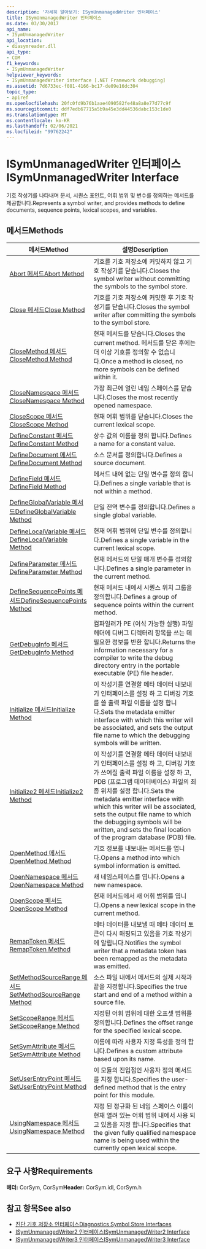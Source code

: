 ```yaml
---
description: '자세히 알아보기: ISymUnmanagedWriter 인터페이스'
title: ISymUnmanagedWriter 인터페이스
ms.date: 03/30/2017
api_name:
- ISymUnmanagedWriter
api_location:
- diasymreader.dll
api_type:
- COM
f1_keywords:
- ISymUnmanagedWriter
helpviewer_keywords:
- ISymUnmanagedWriter interface [.NET Framework debugging]
ms.assetid: 7d6733ec-f081-4166-bc17-de09e16dc304
topic_type:
- apiref
ms.openlocfilehash: 20fc0fd9b76b1aae4090582fe48a8a8e77d77c9f
ms.sourcegitcommit: ddf7edb67715a5b9a45e3dd44536dabc153c1de0
ms.translationtype: MT
ms.contentlocale: ko-KR
ms.lasthandoff: 02/06/2021
ms.locfileid: "99762242"
---
```

# <a name="isymunmanagedwriter-interface"></a><span data-ttu-id="c6afa-103">ISymUnmanagedWriter 인터페이스</span><span class="sxs-lookup"><span data-stu-id="c6afa-103">ISymUnmanagedWriter Interface</span></span>

<span data-ttu-id="c6afa-104">기호 작성기를 나타내며 문서, 시퀀스 포인트, 어휘 범위 및 변수를 정의하는 메서드를 제공합니다.</span><span class="sxs-lookup"><span data-stu-id="c6afa-104">Represents a symbol writer, and provides methods to define documents, sequence points, lexical scopes, and variables.</span></span>  
  
## <a name="methods"></a><span data-ttu-id="c6afa-105">메서드</span><span class="sxs-lookup"><span data-stu-id="c6afa-105">Methods</span></span>  
  
|<span data-ttu-id="c6afa-106">메서드</span><span class="sxs-lookup"><span data-stu-id="c6afa-106">Method</span></span>|<span data-ttu-id="c6afa-107">설명</span><span class="sxs-lookup"><span data-stu-id="c6afa-107">Description</span></span>|  
|------------|-----------------|  
|[<span data-ttu-id="c6afa-108">Abort 메서드</span><span class="sxs-lookup"><span data-stu-id="c6afa-108">Abort Method</span></span>](isymunmanagedwriter-abort-method.md)|<span data-ttu-id="c6afa-109">기호를 기호 저장소에 커밋하지 않고 기호 작성기를 닫습니다.</span><span class="sxs-lookup"><span data-stu-id="c6afa-109">Closes the symbol writer without committing the symbols to the symbol store.</span></span>|  
|[<span data-ttu-id="c6afa-110">Close 메서드</span><span class="sxs-lookup"><span data-stu-id="c6afa-110">Close Method</span></span>](isymunmanagedwriter-close-method.md)|<span data-ttu-id="c6afa-111">기호를 기호 저장소에 커밋한 후 기호 작성기를 닫습니다.</span><span class="sxs-lookup"><span data-stu-id="c6afa-111">Closes the symbol writer after committing the symbols to the symbol store.</span></span>|  
|[<span data-ttu-id="c6afa-112">CloseMethod 메서드</span><span class="sxs-lookup"><span data-stu-id="c6afa-112">CloseMethod Method</span></span>](isymunmanagedwriter-closemethod-method.md)|<span data-ttu-id="c6afa-113">현재 메서드를 닫습니다.</span><span class="sxs-lookup"><span data-stu-id="c6afa-113">Closes the current method.</span></span> <span data-ttu-id="c6afa-114">메서드를 닫은 후에는 더 이상 기호를 정의할 수 없습니다.</span><span class="sxs-lookup"><span data-stu-id="c6afa-114">Once a method is closed, no more symbols can be defined within it.</span></span>|  
|[<span data-ttu-id="c6afa-115">CloseNamespace 메서드</span><span class="sxs-lookup"><span data-stu-id="c6afa-115">CloseNamespace Method</span></span>](isymunmanagedwriter-closenamespace-method.md)|<span data-ttu-id="c6afa-116">가장 최근에 열린 네임 스페이스를 닫습니다.</span><span class="sxs-lookup"><span data-stu-id="c6afa-116">Closes the most recently opened namespace.</span></span>|  
|[<span data-ttu-id="c6afa-117">CloseScope 메서드</span><span class="sxs-lookup"><span data-stu-id="c6afa-117">CloseScope Method</span></span>](isymunmanagedwriter-closescope-method.md)|<span data-ttu-id="c6afa-118">현재 어휘 범위를 닫습니다.</span><span class="sxs-lookup"><span data-stu-id="c6afa-118">Closes the current lexical scope.</span></span>|  
|[<span data-ttu-id="c6afa-119">DefineConstant 메서드</span><span class="sxs-lookup"><span data-stu-id="c6afa-119">DefineConstant Method</span></span>](isymunmanagedwriter-defineconstant-method.md)|<span data-ttu-id="c6afa-120">상수 값의 이름을 정의 합니다.</span><span class="sxs-lookup"><span data-stu-id="c6afa-120">Defines a name for a constant value.</span></span>|  
|[<span data-ttu-id="c6afa-121">DefineDocument 메서드</span><span class="sxs-lookup"><span data-stu-id="c6afa-121">DefineDocument Method</span></span>](isymunmanagedwriter-definedocument-method.md)|<span data-ttu-id="c6afa-122">소스 문서를 정의합니다.</span><span class="sxs-lookup"><span data-stu-id="c6afa-122">Defines a source document.</span></span>|  
|[<span data-ttu-id="c6afa-123">DefineField 메서드</span><span class="sxs-lookup"><span data-stu-id="c6afa-123">DefineField Method</span></span>](isymunmanagedwriter-definefield-method.md)|<span data-ttu-id="c6afa-124">메서드 내에 없는 단일 변수를 정의 합니다.</span><span class="sxs-lookup"><span data-stu-id="c6afa-124">Defines a single variable that is not within a method.</span></span>|  
|[<span data-ttu-id="c6afa-125">DefineGlobalVariable 메서드</span><span class="sxs-lookup"><span data-stu-id="c6afa-125">DefineGlobalVariable Method</span></span>](isymunmanagedwriter-defineglobalvariable-method.md)|<span data-ttu-id="c6afa-126">단일 전역 변수를 정의합니다.</span><span class="sxs-lookup"><span data-stu-id="c6afa-126">Defines a single global variable.</span></span>|  
|[<span data-ttu-id="c6afa-127">DefineLocalVariable 메서드</span><span class="sxs-lookup"><span data-stu-id="c6afa-127">DefineLocalVariable Method</span></span>](isymunmanagedwriter-definelocalvariable-method.md)|<span data-ttu-id="c6afa-128">현재 어휘 범위에 단일 변수를 정의합니다.</span><span class="sxs-lookup"><span data-stu-id="c6afa-128">Defines a single variable in the current lexical scope.</span></span>|  
|[<span data-ttu-id="c6afa-129">DefineParameter 메서드</span><span class="sxs-lookup"><span data-stu-id="c6afa-129">DefineParameter Method</span></span>](isymunmanagedwriter-defineparameter-method.md)|<span data-ttu-id="c6afa-130">현재 메서드의 단일 매개 변수를 정의합니다.</span><span class="sxs-lookup"><span data-stu-id="c6afa-130">Defines a single parameter in the current method.</span></span>|  
|[<span data-ttu-id="c6afa-131">DefineSequencePoints 메서드</span><span class="sxs-lookup"><span data-stu-id="c6afa-131">DefineSequencePoints Method</span></span>](isymunmanagedwriter-definesequencepoints-method.md)|<span data-ttu-id="c6afa-132">현재 메서드 내에서 시퀀스 위치 그룹을 정의합니다.</span><span class="sxs-lookup"><span data-stu-id="c6afa-132">Defines a group of sequence points within the current method.</span></span>|  
|[<span data-ttu-id="c6afa-133">GetDebugInfo 메서드</span><span class="sxs-lookup"><span data-stu-id="c6afa-133">GetDebugInfo Method</span></span>](isymunmanagedwriter-getdebuginfo-method.md)|<span data-ttu-id="c6afa-134">컴파일러가 PE (이식 가능한 실행) 파일 헤더에 디버그 디렉터리 항목을 쓰는 데 필요한 정보를 반환 합니다.</span><span class="sxs-lookup"><span data-stu-id="c6afa-134">Returns the information necessary for a compiler to write the debug directory entry in the portable executable (PE) file header.</span></span>|  
|[<span data-ttu-id="c6afa-135">Initialize 메서드</span><span class="sxs-lookup"><span data-stu-id="c6afa-135">Initialize Method</span></span>](isymunmanagedwriter-initialize-method.md)|<span data-ttu-id="c6afa-136">이 작성기를 연결할 메타 데이터 내보내기 인터페이스를 설정 하 고 디버깅 기호를 쓸 출력 파일 이름을 설정 합니다.</span><span class="sxs-lookup"><span data-stu-id="c6afa-136">Sets the metadata emitter interface with which this writer will be associated, and sets the output file name to which the debugging symbols will be written.</span></span>|  
|[<span data-ttu-id="c6afa-137">Initialize2 메서드</span><span class="sxs-lookup"><span data-stu-id="c6afa-137">Initialize2 Method</span></span>](isymunmanagedwriter-initialize2-method.md)|<span data-ttu-id="c6afa-138">이 작성기를 연결할 메타 데이터 내보내기 인터페이스를 설정 하 고, 디버깅 기호가 쓰여질 출력 파일 이름을 설정 하 고, PDB (프로그램 데이터베이스) 파일의 최종 위치를 설정 합니다.</span><span class="sxs-lookup"><span data-stu-id="c6afa-138">Sets the metadata emitter interface with which this writer will be associated, sets the output file name to which the debugging symbols will be written, and sets the final location of the program database (PDB) file.</span></span>|  
|[<span data-ttu-id="c6afa-139">OpenMethod 메서드</span><span class="sxs-lookup"><span data-stu-id="c6afa-139">OpenMethod Method</span></span>](isymunmanagedwriter-openmethod-method.md)|<span data-ttu-id="c6afa-140">기호 정보를 내보내는 메서드를 엽니다.</span><span class="sxs-lookup"><span data-stu-id="c6afa-140">Opens a method into which symbol information is emitted.</span></span>|  
|[<span data-ttu-id="c6afa-141">OpenNamespace 메서드</span><span class="sxs-lookup"><span data-stu-id="c6afa-141">OpenNamespace Method</span></span>](isymunmanagedwriter-opennamespace-method.md)|<span data-ttu-id="c6afa-142">새 네임스페이스를 엽니다.</span><span class="sxs-lookup"><span data-stu-id="c6afa-142">Opens a new namespace.</span></span>|  
|[<span data-ttu-id="c6afa-143">OpenScope 메서드</span><span class="sxs-lookup"><span data-stu-id="c6afa-143">OpenScope Method</span></span>](isymunmanagedwriter-openscope-method.md)|<span data-ttu-id="c6afa-144">현재 메서드에서 새 어휘 범위를 엽니다.</span><span class="sxs-lookup"><span data-stu-id="c6afa-144">Opens a new lexical scope in the current method.</span></span>|  
|[<span data-ttu-id="c6afa-145">RemapToken 메서드</span><span class="sxs-lookup"><span data-stu-id="c6afa-145">RemapToken Method</span></span>](isymunmanagedwriter-remaptoken-method.md)|<span data-ttu-id="c6afa-146">메타 데이터를 내보낼 때 메타 데이터 토큰이 다시 매핑되고 있음을 기호 작성기에 알립니다.</span><span class="sxs-lookup"><span data-stu-id="c6afa-146">Notifies the symbol writer that a metadata token has been remapped as the metadata was emitted.</span></span>|  
|[<span data-ttu-id="c6afa-147">SetMethodSourceRange 메서드</span><span class="sxs-lookup"><span data-stu-id="c6afa-147">SetMethodSourceRange Method</span></span>](isymunmanagedwriter-setmethodsourcerange-method.md)|<span data-ttu-id="c6afa-148">소스 파일 내에서 메서드의 실제 시작과 끝을 지정합니다.</span><span class="sxs-lookup"><span data-stu-id="c6afa-148">Specifies the true start and end of a method within a source file.</span></span>|  
|[<span data-ttu-id="c6afa-149">SetScopeRange 메서드</span><span class="sxs-lookup"><span data-stu-id="c6afa-149">SetScopeRange Method</span></span>](isymunmanagedwriter-setscoperange-method.md)|<span data-ttu-id="c6afa-150">지정된 어휘 범위에 대한 오프셋 범위를 정의합니다.</span><span class="sxs-lookup"><span data-stu-id="c6afa-150">Defines the offset range for the specified lexical scope.</span></span>|  
|[<span data-ttu-id="c6afa-151">SetSymAttribute 메서드</span><span class="sxs-lookup"><span data-stu-id="c6afa-151">SetSymAttribute Method</span></span>](isymunmanagedwriter-setsymattribute-method.md)|<span data-ttu-id="c6afa-152">이름에 따라 사용자 지정 특성을 정의 합니다.</span><span class="sxs-lookup"><span data-stu-id="c6afa-152">Defines a custom attribute based upon its name.</span></span>|  
|[<span data-ttu-id="c6afa-153">SetUserEntryPoint 메서드</span><span class="sxs-lookup"><span data-stu-id="c6afa-153">SetUserEntryPoint Method</span></span>](isymunmanagedwriter-setuserentrypoint-method.md)|<span data-ttu-id="c6afa-154">이 모듈의 진입점인 사용자 정의 메서드를 지정 합니다.</span><span class="sxs-lookup"><span data-stu-id="c6afa-154">Specifies the user-defined method that is the entry point for this module.</span></span>|  
|[<span data-ttu-id="c6afa-155">UsingNamespace 메서드</span><span class="sxs-lookup"><span data-stu-id="c6afa-155">UsingNamespace Method</span></span>](isymunmanagedwriter-usingnamespace-method.md)|<span data-ttu-id="c6afa-156">지정 된 정규화 된 네임 스페이스 이름이 현재 열려 있는 어휘 범위 내에서 사용 되 고 있음을 지정 합니다.</span><span class="sxs-lookup"><span data-stu-id="c6afa-156">Specifies that the given fully qualified namespace name is being used within the currently open lexical scope.</span></span>|  
  
## <a name="requirements"></a><span data-ttu-id="c6afa-157">요구 사항</span><span class="sxs-lookup"><span data-stu-id="c6afa-157">Requirements</span></span>  

 <span data-ttu-id="c6afa-158">**헤더:** CorSym, CorSym</span><span class="sxs-lookup"><span data-stu-id="c6afa-158">**Header:** CorSym.idl, CorSym.h</span></span>  
  
## <a name="see-also"></a><span data-ttu-id="c6afa-159">참고 항목</span><span class="sxs-lookup"><span data-stu-id="c6afa-159">See also</span></span>

- [<span data-ttu-id="c6afa-160">진단 기호 저장소 인터페이스</span><span class="sxs-lookup"><span data-stu-id="c6afa-160">Diagnostics Symbol Store Interfaces</span></span>](diagnostics-symbol-store-interfaces.md)
- [<span data-ttu-id="c6afa-161">ISymUnmanagedWriter2 인터페이스</span><span class="sxs-lookup"><span data-stu-id="c6afa-161">ISymUnmanagedWriter2 Interface</span></span>](isymunmanagedwriter2-interface.md)
- [<span data-ttu-id="c6afa-162">ISymUnmanagedWriter3 인터페이스</span><span class="sxs-lookup"><span data-stu-id="c6afa-162">ISymUnmanagedWriter3 Interface</span></span>](isymunmanagedwriter3-interface.md)

